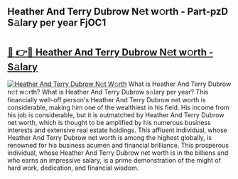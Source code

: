 ## Heather And Terry Dubrow N𝚎t w𝚘rth - Part-pzD S𝚊lary per year FjOC1

# <h2><a href="http://gc0oer.nevu.top/?p=Heather+And+Terry+Dubrow">🔗 👉🔴 Heather And Terry Dubrow N𝚎t w𝚘rth - S𝚊lary</a></h2>

[![Heather And Terry Dubrow N𝚎t W𝚘rth](https://i.imgur.com/Oavwk0R.jpeg)](http://gc0oer.nevu.top/?p=Heather+And+Terry+Dubrow)
What is Heather And Terry Dubrow n𝚎t w𝚘rth? What is Heather And Terry Dubrow s𝚊lary per year?
This financially well-off person's Heather And Terry Dubrow net worth is considerable, making him one of the wealthiest in his field. His income from his job is considerable, but it is outmatched by Heather And Terry Dubrow net worth, which is thought to be amplified by his numerous business interests and extensive real estate holdings. This affluent individual, whose Heather And Terry Dubrow net worth is among the highest globally, is renowned for his business acumen and financial brilliance. This prosperous individual, whose Heather And Terry Dubrow net worth is in the billions and who earns an impressive salary, is a prime demonstration of the might of hard work, dedication, and financial wisdom.
